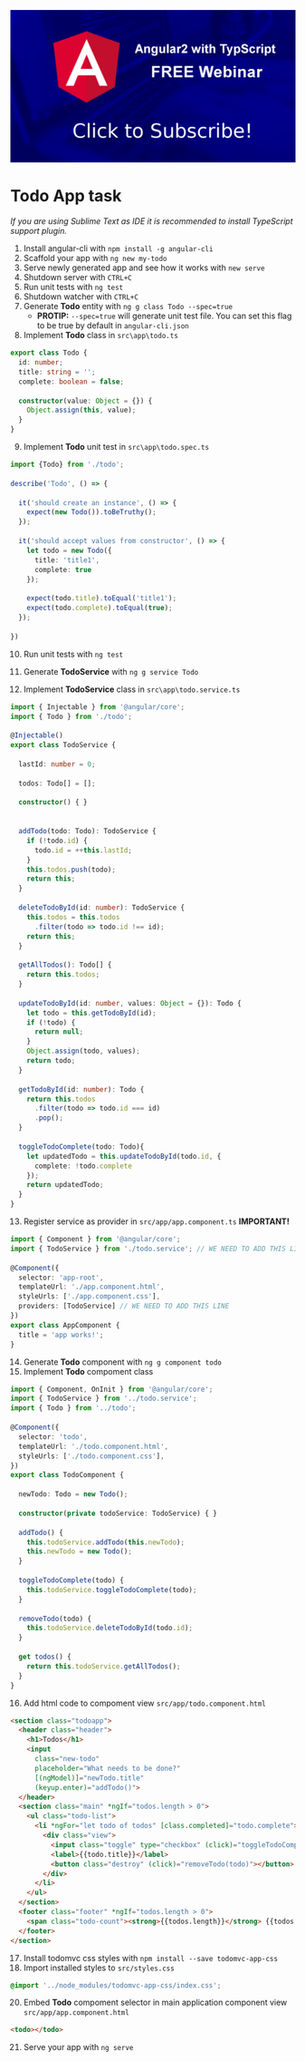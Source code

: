 [![Webinar](./webinar.png)](http://eepurl.com/cBBpzv)

# Todo App task

*If you are using Sublime Text as IDE it is recommended to install TypeScript support plugin.*

1. Install angular-cli with `npm install -g angular-cli`
2. Scaffold your app with `ng new my-todo`
3. Serve newly generated app and see how it works with `new serve`
4. Shutdown server with `CTRL+C`
5. Run unit tests with `ng test`
6. Shutdown watcher with `CTRL+C`
7. Generate **Todo** entity with `ng g class Todo --spec=true`
    * **PROTIP:** `--spec=true` will generate unit test file. You can set this flag to be true by default in `angular-cli.json`
8. Implement **Todo** class in `src\app\todo.ts`

  ``` TypeScript
  export class Todo {
    id: number;
    title: string = '';
    complete: boolean = false;

    constructor(value: Object = {}) {
      Object.assign(this, value);
    }
  }
  ```

9. Implement **Todo** unit test in `src\app\todo.spec.ts`

  ``` TypeScript
  import {Todo} from './todo';

  describe('Todo', () => {

    it('should create an instance', () => {
      expect(new Todo()).toBeTruthy();
    });

    it('should accept values from constructor', () => {
      let todo = new Todo({
        title: 'title1',
        complete: true
      });

      expect(todo.title).toEqual('title1');
      expect(todo.complete).toEqual(true);
    });

  })
  ```
10. Run unit tests with `ng test`

11. Generate **TodoService** with `ng g service Todo`
12. Implement **TodoService** class in `src\app\todo.service.ts`

  ``` TypeScript
  import { Injectable } from '@angular/core';
  import { Todo } from './todo';

  @Injectable()
  export class TodoService {

    lastId: number = 0;

    todos: Todo[] = [];

    constructor() { }


    addTodo(todo: Todo): TodoService {
      if (!todo.id) {
        todo.id = ++this.lastId;
      }
      this.todos.push(todo);
      return this;
    }

    deleteTodoById(id: number): TodoService {
      this.todos = this.todos
        .filter(todo => todo.id !== id);
      return this;
    }

    getAllTodos(): Todo[] {
      return this.todos;
    }

    updateTodoById(id: number, values: Object = {}): Todo {
      let todo = this.getTodoById(id);
      if (!todo) {
        return null;
      }
      Object.assign(todo, values);
      return todo;
    }

    getTodoById(id: number): Todo {
      return this.todos
        .filter(todo => todo.id === id)
        .pop();
    }

    toggleTodoComplete(todo: Todo){
      let updatedTodo = this.updateTodoById(todo.id, {
        complete: !todo.complete
      });
      return updatedTodo;
    }
  }
  ```

13. Register service as provider in `src/app/app.component.ts` **IMPORTANT!**
  ``` TypeScript
  import { Component } from '@angular/core';
  import { TodoService } from './todo.service'; // WE NEED TO ADD THIS LINE

  @Component({
    selector: 'app-root',
    templateUrl: './app.component.html',
    styleUrls: ['./app.component.css'],
    providers: [TodoService] // WE NEED TO ADD THIS LINE
  })
  export class AppComponent {
    title = 'app works!';
  }
  ```
14. Generate **Todo** component with `ng g component todo`
15. Implement **Todo** compoment class
  ```TypeScript
  import { Component, OnInit } from '@angular/core';
  import { TodoService } from '../todo.service';
  import { Todo } from '../todo';

  @Component({
    selector: 'todo',
    templateUrl: './todo.component.html',
    styleUrls: ['./todo.component.css'],
  })
  export class TodoComponent {

    newTodo: Todo = new Todo();

    constructor(private todoService: TodoService) { }

    addTodo() {
      this.todoService.addTodo(this.newTodo);
      this.newTodo = new Todo();
    }

    toggleTodoComplete(todo) {
      this.todoService.toggleTodoComplete(todo);
    }

    removeTodo(todo) {
      this.todoService.deleteTodoById(todo.id);
    }

    get todos() {
      return this.todoService.getAllTodos();
    }
  }
  ```
16. Add html code to compoment view `src/app/todo.component.html`
  
  ```html
  <section class="todoapp">
    <header class="header">
      <h1>Todos</h1>
      <input 
        class="new-todo" 
        placeholder="What needs to be done?" 
        [(ngModel)]="newTodo.title" 
        (keyup.enter)="addTodo()">
    </header>
    <section class="main" *ngIf="todos.length > 0">
      <ul class="todo-list">
        <li *ngFor="let todo of todos" [class.completed]="todo.complete">
          <div class="view">
            <input class="toggle" type="checkbox" (click)="toggleTodoComplete(todo)" [checked]="todo.complete">
            <label>{{todo.title}}</label>
            <button class="destroy" (click)="removeTodo(todo)"></button>
          </div>
        </li>
      </ul>
    </section>
    <footer class="footer" *ngIf="todos.length > 0">
      <span class="todo-count"><strong>{{todos.length}}</strong> {{todos.length == 1 ? 'item' : 'items'}} left</span>
    </footer>
  </section>
  ```
17. Install todomvc css styles with `npm install --save todomvc-app-css`
19. Import installed styles to `src/styles.css`
  
  ```css
  @import '../node_modules/todomvc-app-css/index.css';
  ```
20. Embed **Todo** compoment selector in main application component view `src/app/app.component.html`
  ```html
  <todo></todo>
  ```

21. Serve your app with `ng serve`